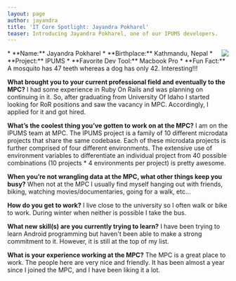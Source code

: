 ```yaml
---
layout: page
author: jayandra
title: 'IT Core Spotlight: Jayandra Pokharel'
teaser: Introducing Jayandra Pokharel, one of our IPUMS developers.
---
```


<img src="http://1.gravatar.com/avatar/ed6a6bd490d6b8427fdb8e7a3370dcd4?s=200" style="float:right"/>
* **Name:** Jayandra Pokharel
* **Birthplace:** Kathmandu, Nepal
* **Project:** IPUMS
* **Favorite Dev Tool:** Macbook Pro
* **Fun Fact:** A mosquito has 47 teeth whereas a dog has only 42. Interesting!!!

**What brought you to your current professional field and eventually to the MPC?**
I had some experience in Ruby On Rails and was planning on continuing in it. So, after graduating from University Of Idaho I started looking for RoR positions and saw the vacancy in MPC. Accordingly, I applied for it and got hired.

**What’s the coolest thing you’ve gotten to work on at the MPC?** 
I am on the IPUMS team at MPC. The IPUMS project is a family of 10 different microdata projects that share the same codebase. Each of these microdata projects is further comprised of four different environments. The extensive use of environment variables to differentiate an individual project from 40 possible combinations (10 projects * 4 environments per project) is pretty awesome. 

**When you’re not wrangling data at the MPC, what other things keep you busy?** 
When not at the MPC I usually find myself hanging out with friends, biking, watching movies/documentaries, going for a walk, etc...

**How do you get to work?** 
I live close to the university so I often walk or bike to work. During winter when neither is possible I take the bus.

**What new skill(s) are you currently trying to learn?**
I have been trying to learn Android programming but haven't been able to make a strong commitment to it. However, it is still at the top of my list.

**What is your experience working at the MPC?** 
The MPC is a great place to work. The people here are very nice and friendly. It has been almost a year since I joined the MPC, and I have been liking it a lot.
